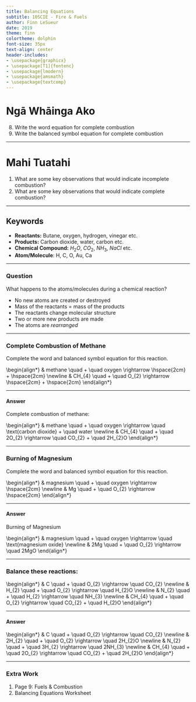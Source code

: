 ```yaml
---
title: Balancing Equations
subtitle: 10SCIE - Fire & Fuels
author: Finn LeSueur
date: 2019
theme: finn
colortheme: dolphin
font-size: 35px
text-align: center
header-includes:
- \usepackage{graphicx}
- \usepackage[T1]{fontenc}
- \usepackage{lmodern}
- \usepackage{amsmath}
- \usepackage{textcomp}
---
```


# Ngā Whāinga Ako

8. Write the word equation for complete combustion
9. Write the balanced symbol equation for complete combustion

---

# Mahi Tuatahi

1. What are some key observations that would indicate incomplete combustion?
2. What are some key observations that would indicate complete combustion?

---

## Keywords

- __Reactants:__ Butane, oxygen, hydrogen, vinegar etc.
- __Products:__ Carbon dioxide, water, carbon etc.
- __Chemical Compound:__ $H_{2}O$, $CO_{2}$, $NH_{3}$, $NaCl$ etc.
- __Atom/Molecule__: H, C, O, Au, Ca

---

### Question

What happens to the atoms/molecules during a chemical reaction?

- No new atoms are created or destroyed
- Mass of the reactants = mass of the products
- The reactants change molecular structure
- Two or more new products are made
- The atoms are _rearranged_

---

### Complete Combustion of Methane

Complete the word and balanced symbol equation for this reaction.

\begin{align*}
    & methane \quad + \quad oxygen \rightarrow \hspace{2cm} + \hspace{2cm} \newline
    & CH_{4} \quad + \quad O_{2} \rightarrow \hspace{2cm} + \hspace{2cm}
\end{align*}

---

#### Answer

Complete combustion of methane:

\begin{align*}
    & methane \quad + \quad oxygen \rightarrow \quad \text{carbon dioxide} + \quad water \newline
    & CH_{4} \quad + \quad 2O_{2} \rightarrow \quad CO_{2} + \quad 2H_{2}O
\end{align*}

---

### Burning of Magnesium

Complete the word and balanced symbol equation for this reaction.

\begin{align*}
    & magnesium \quad + \quad oxygen \rightarrow \hspace{2cm} \newline
    & Mg \quad + \quad O_{2} \rightarrow \hspace{2cm}
\end{align*}

---

#### Answer

Burning of Magnesium

\begin{align*}
    & magnesium \quad + \quad oxygen \rightarrow \quad \text{magnesium oxide} \newline
    & 2Mg \quad + \quad O_{2} \rightarrow \quad 2MgO
\end{align*}

---

### Balance these reactions:

\begin{align*}
    & C \quad + \quad O_{2} \rightarrow \quad CO_{2} \newline
    & H_{2} \quad + \quad O_{2} \rightarrow \quad H_{2}O \newline
    & N_{2} \quad + \quad H_{2} \rightarrow \quad NH_{3} \newline
    & CH_{4} \quad + \quad O_{2} \rightarrow \quad CO_{2} + \quad H_{2}O
\end{align*}

---

#### Answer

\begin{align*}
    & C \quad + \quad O_{2} \rightarrow \quad CO_{2} \newline
    & 2H_{2} \quad + \quad O_{2} \rightarrow \quad 2H_{2}O \newline
    & N_{2} \quad + \quad 3H_{2} \rightarrow \quad 2NH_{3} \newline
    & CH_{4} \quad + \quad 2O_{2} \rightarrow \quad CO_{2} + \quad 2H_{2}O
\end{align*}

---

### Extra Work

1. Page 9: Fuels & Combustion
2. Balancing Equations Worksheet
